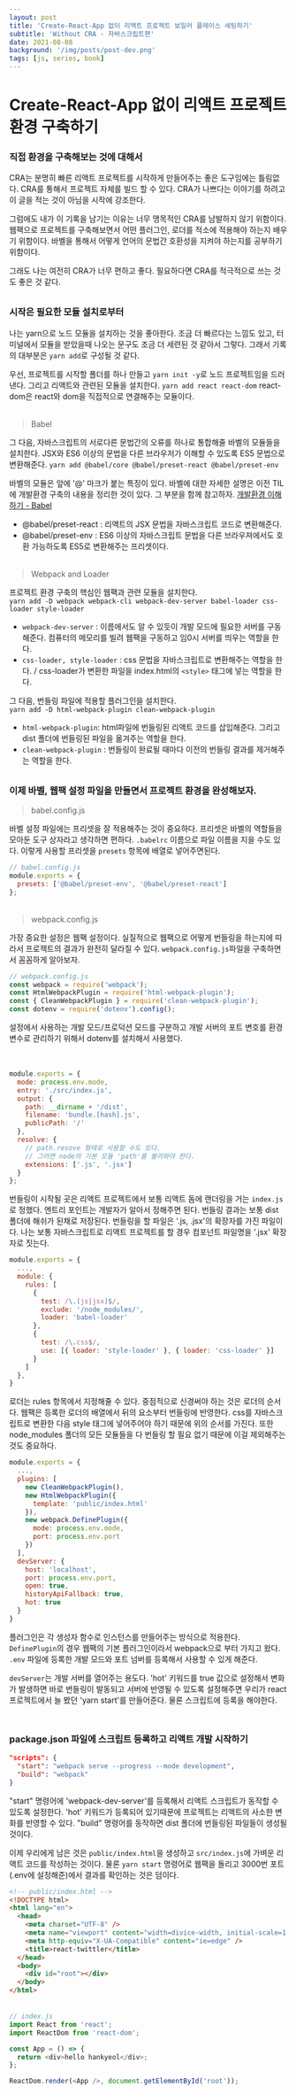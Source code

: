 ```yaml
---
layout: post
title: 'Create-React-App 없이 리액트 프로젝트 보일러 플레이스 세팅하기'
subtitle: 'Without CRA - 자바스크립트편'
date: 2021-08-08
background: '/img/posts/post-dev.png'
tags: [js, series, book]
---
```


# Create-React-App 없이 리액트 프로젝트 환경 구축하기

### 직접 환경을 구축해보는 것에 대해서

CRA는 분명히 빠른 리액트 프로젝트를 시작하게 만들어주는 좋은 도구임에는 틀림없다. CRA를 통해서 프로젝트 자체를 빌드 할 수 있다. CRA가 나쁘다는 이야기를 하려고 이 글을 적는 것이 아님을 시작에 강조한다. <br />

그럼에도 내가 이 기록을 남기는 이유는 너무 맹목적인 CRA를 남발하지 않기 위함이다. 웹팩으로 프로젝트를 구축해보면서 어떤 플러그인, 로더를 적소에 적용해야 하는지 배우기 위함이다. 바벨을 통해서 어떻게 언어의 문법간 호환성을 지켜야 하는지를 공부하기 위함이다. <br />

그래도 나는 여전히 CRA가 너무 편하고 좋다. 필요하다면 CRA를 적극적으로 쓰는 것도 좋은 것 같다.

<p style="display: block; margin-top: 0px; margin-bottom: 32px" > </p>

### 시작은 필요한 모듈 설치로부터

나는 yarn으로 노드 모듈을 설치하는 것을 좋아한다. 조금 더 빠르다는 느낌도 있고, 터미널에서 모듈을 받았을때 나오는 문구도 조금 더 세련된 것 같아서 그렇다. 그래서 기록의 대부분은 `yarn add`로 구성될 것 같다. <br />

우선, 프로젝트를 시작할 폴더를 하나 만들고 `yarn init -y`로 노드 프로젝트임을 드러낸다. 그리고 리액트와 관련된 모듈을 설치한다. `yarn add react react-dom` react-dom은 react와 dom을 직접적으로 연결해주는 모듈이다.

<p style="display: block; margin-top: 0px; margin-bottom: 32px" > </p>

> Babel <br />

그 다음, 자바스크립트의 서로다른 문법간의 오류를 하나로 통합해줄 바벨의 모듈들을 설치한다. JSX와 ES6 이상의 문법을 다른 브라우저가 이해할 수 있도록 ES5 문법으로 변환해준다. `yarn add @babel/core @babel/preset-react @babel/preset-env` <br />

바벨의 모듈은 앞에 '@' 마크가 붙는 특징이 있다. 바벨에 대한 자세한 설명은 이전 TIL에 개발환경 구축의 내용을 정리한 것이 있다. 그 부분을 함께 참고하자. [개발환경 이해하기 - Babel](https://github.com/hankyeolk/TIL/blob/main/Dev_Env/babel.md)

- @babel/preset-react : 리액트의 JSX 문법을 자바스크립트 코드로 변환해준다.
- @babel/preset-env : ES6 이상의 자바스크립트 문법을 다른 브라우져에서도 호환 가능하도록 ES5로 변환해주는 프리셋이다.

<p style="display: block; margin-top: 0px; margin-bottom: 32px" > </p>

> Webpack and Loader <br />

프로젝트 환경 구축의 핵심인 웹팩과 관련 모듈을 설치한다. <br />
`yarn add -D webpack webpack-cli webpack-dev-server babel-loader css-loader style-loader` <br />

- `webpack-dev-server` : 이름에서도 알 수 있듯이 개발 모드에 필요한 서버를 구동해준다. 컴퓨터의 메모리를 빌려 웹팩을 구동하고 임0시 서버를 띄우는 역할을 한다.
- `css-loader, style-loader` : css 문법을 자바스크립트로 변환해주는 역할을 한다. / css-loader가 변환한 파일을 index.html의 `<style>` 태그에 넣는 역할을 한다.

그 다음, 번들링 파일에 적용할 플러그인을 설치한다. <br />
`yarn add -D html-webpack-plugin clean-webpack-plugin` <br />

- `html-webpack-plugin`: html파일에 번들링된 리액트 코드를 삽입해준다. 그리고 dist 폴더에 번들링된 파일을 옮겨주는 역할을 한다.
- `clean-webpack-plugin` : 번들링이 완료될 때마다 이전의 번들링 결과를 제거해주는 역할을 한다.

<p style="display: block; margin-top: 0px; margin-bottom: 32px" > </p>

### 이제 바벨, 웹팩 설정 파일을 만들면서 프로젝트 환경을 완성해보자.

> babel.config.js <br />

바벨 설정 파일에는 프리셋을 잘 적용해주는 것이 중요하다. 프리셋은 바벨의 역할들을 모아둔 도구 상자라고 생각하면 편하다. `.babelrc` 이름으로 파일 이름을 지을 수도 있다. 이렇게 사용할 프리셋을 `presets` 항목에 배열로 넣어주면된다.<br />

```js
// babel.config.js
module.exports = {
  presets: ['@babel/preset-env', '@babel/preset-react']
};
```

<p style="display: block; margin-top: 0px; margin-bottom: 32px" > </p>

> webpack.config.js <br />

가장 중요한 설정은 웹팩 설정이다. 실질적으로 웹팩으로 어떻게 번들링을 하는지에 따라서 프로젝트의 결과가 완전히 달라질 수 있다. `webpack.config.js`파일을 구축하면서 꼼꼼하게 알아보자.<br />

```js
// webpack.config.js
const webpack = require('webpack');
const HtmlWebpackPlugin = require('html-webpack-plugin');
const { CleanWebpackPlugin } = require('clean-webpack-plugin');
const dotenv = require('dotenv').config();
```

설정에서 사용하는 개발 모드/프로덕션 모드를 구분하고 개발 서버의 포트 변호를 환경변수로 관리하기 위해서 dotenv를 설치해서 사용했다.

<p style="display: block; margin-top: 0px; margin-bottom: 48px" > </p>

```js
module.exports = {
  mode: process.env.mode,
  entry: './src/index.js',
  output: {
    path: __dirname + '/dist',
    filename: 'bundle.[hash].js',
    publicPath: '/'
  },
  resolve: {
    // path.resove 형태로 사용할 수도 있다.
    // 그러면 node의 기본 모듈 'path'를 불러와야 한다.
    extensions: ['.js', '.jsx']
  }
};
```

번들링이 시작될 곳은 리액트 프로젝트에서 보통 리액트 돔에 랜더링을 거는 `index.js`로 정했다. 엔트리 포인트는 개발자가 알아서 정해주면 된다. 번들링 결과는 보통 dist 폴더에 해쉬가 된채로 저장된다. 번들링을 할 파일은 '.js, .jsx'의 확장자를 가진 파일이다. 나는 보통 자바스크립트로 리액트 프로젝트를 할 경우 컴포넌트 파일명을 '.jsx' 확장자로 짓는다. <br />

```js
module.exports = {
  ...,
  module: {
    rules: [
      {
        test: /\.(js|jsx)$/,
        exclude: '/node_modules/',
        loader: 'babel-loader'
      },
      {
        test: /\.css$/,
        use: [{ loader: 'style-loader' }, { loader: 'css-loader' }]
      }
    ]
  },
}
```

로더는 rules 항목에서 지정해줄 수 있다. 중점적으로 신경써야 하는 것은 로더의 순서다. 웹팩은 등록한 로더의 배열에서 뒤의 요소부터 번들링에 반영한다. css를 자바스크립트로 변환한 다음 style 태그에 넣어주어야 하기 때문에 위의 순서를 가진다. 또한 node_modules 폴더의 모든 모듈들을 다 번들링 할 필요 없기 때문에 이걸 제외해주는 것도 중요하다.<br />

```js
module.exports = {
  ...,
  plugins: [
    new CleanWebpackPlugin(),
    new HtmlWebpackPlugin({
      template: 'public/index.html'
    }),
    new webpack.DefinePlugin({
      mode: process.env.mode,
      port: process.env.port
    })
  ],
  devServer: {
    host: 'localhost',
    port: process.env.port,
    open: true,
    historyApiFallback: true,
    hot: true
  }
}
```

플러그인은 각 생성자 함수로 인스턴스를 만들어주는 방식으로 적용한다. `DefinePlugin`의 경우 웹팩의 기본 플러그인이라서 webpack으로 부터 가지고 왔다. `.env` 파일에 등록한 개발 모드와 포트 넘버를 등록해서 사용할 수 있게 해준다. <br />

`devServer`는 개발 서버를 열어주는 용도다. 'hot' 키워드를 true 값으로 설정해서 변화가 발생하면 바로 번들링이 발동되고 서버에 반영될 수 있도록 설정해주면 우리가 react 프로젝트에서 늘 봤던 'yarn start'를 만들어준다. 물론 스크립트에 등록을 해야한다. <br />

<p style="display: block; margin-top: 0px; margin-bottom: 48px" > </p>

### package.json 파일에 스크립트 등록하고 리액트 개발 시작하기

```json
"scripts": {
  "start": "webpack serve --progress --mode development",
  "build": "webpack"
}
```

"start" 명령어에 'webpack-dev-server'를 등록해서 리액트 스크립트가 동작할 수 있도록 설정한다. 'hot' 키워드가 등록되어 있기때문에 프로젝트는 리액트의 사소한 변화를 반영할 수 있다. "build" 명령어를 동작하면 dist 폴더에 번들링된 파일들이 생성될 것이다. <br />

이제 우리에게 남은 것은 `public/index.html`을 생성하고 `src/index.js`에 가벼운 리액트 코드를 작성하는 것이다. 물론 `yarn start` 명령어로 웹팩을 돌리고 3000번 포트(.env에 설정해준)에서 결과를 확인하는 것은 덤이다. <br />

```html
<!-- public/index.html -->
<!DOCTYPE html>
<html lang="en">
  <head>
    <meta charset="UTF-8" />
    <meta name="viewport" content="width=divice-width, initial-scale=1.0" />
    <meta http-equiv="X-UA-Compatible" content="ie=edge" />
    <title>react-twittler</title>
  </head>
  <body>
    <div id="root"></div>
  </body>
</html>
```

<p style="display: block; margin-top: 0px; margin-bottom: 32px" > </p>

```js
// index.js
import React from 'react';
import ReactDom from 'react-dom';

const App = () => {
  return <div>hello hankyeol</div>;
};

ReactDom.render(<App />, document.getElementById('root'));
```

